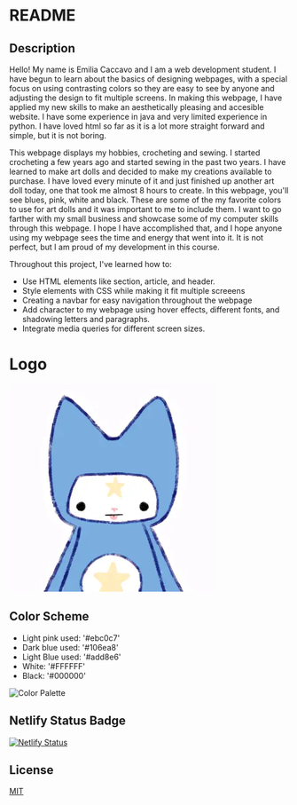 # README

## Description

Hello! My name is Emilia Caccavo and I am a web development student.  I have begun to learn about the basics of designing webpages, with a special focus on using contrasting colors so they are easy to see by anyone and adjusting the design to fit multiple screens.  In making this webpage, I have applied my new skills to make an aesthetically pleasing and accesible website.  I have some experience in java and very limited experience in python.  I have loved html so far as it is a lot more straight forward and simple, but it is not boring.

This webpage displays my hobbies, crocheting and sewing.  I started crocheting a few years ago and started sewing in the past two years.  I have learned to make art dolls and decided to make my creations available to purchase.  I have loved every minute of it and just finished up another art doll today, one that took me almost 8 hours to create.  In this webpage, you'll see blues, pink, white and black.  These are some of the my favorite colors to use for art dolls and it was important to me to include them.  I want to go farther with my small business and showcase some of my computer skills through this webpage.  I hope I have accomplished that, and I hope anyone using my webpage sees the time and energy that went into it.  It is not perfect, but I am proud of my development in this course.

Throughout this project, I've learned how to:
- Use HTML elements like section, article, and header.
- Style elements with CSS while making it fit multiple screeens
- Creating a navbar for easy navigation throughout the webpage
- Add character to my webpage using hover effects, different fonts, and shadowing letters and paragraphs.
- Integrate media queries for different screen sizes.

# Logo 

![Logo](<Images/favicon.png>)

## Color Scheme

- Light pink used: '#ebc0c7'
- Dark blue used: '#106ea8'
- Light Blue used: '#add8e6' 
- White: '#FFFFFF'
- Black: '#000000'

![Color Palette](<Color Palette.png>)

## Netlify Status Badge

[![Netlify Status](https://api.netlify.com/api/v1/badges/4c1941cc-511f-4ead-b89b-8fed525e22b8/deploy-status)](https://app.netlify.com/sites/emiliacaccavo-aboutme/deploys)
  
## License

[MIT](https://choosealicense.com/licenses/mit/)